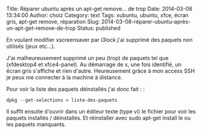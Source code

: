 Title: Réparer ubuntu après un apt-get remove… de trop
Date: 2014-03-08 13:34:00
Author: choiz
Category: text
Tags: xubuntu, ubuntu, xfce, écran gris, apt-get remove, réparation
Slug: 2014-03-08-réparer-ubuntu-après-un-apt-get-remove-de-trop
Status: published

En voulant modifier xscreensaver par i3lock j'ai supprimé des paquets
non utilisés (jeux etc…).

J'ai malheureusement supprimé un peu (trop) de paquets tel que
(xfdesktop4 et xfce4-panel). Au démarrage de x, une fois identifié, un
écran gris s'affiche et rien d'autre. Heureusement grâce à mon access
SSH je peux me connecter à la machine à distance.

Pour voir la liste des paquets déinstallés j'ai donc fait : :

    dpkg --get-selections > liste-des-paquets

Il suffit ensuite d'ouvrir dans un éditeur texte (type vi) le fichier
pour voir les paquets installés / déinstallés. Et réinstaller avec sudo
apt-get install le ou les paquets manquants.
